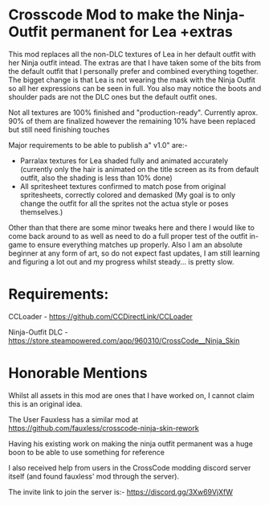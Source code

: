 # Crosscode Mod to make the Ninja-Outfit permanent for Lea +extras
This mod replaces all the non-DLC textures of Lea in her default outfit with her Ninja outfit intead. The extras are that I have taken some of the bits from the default outfit that I personally prefer and combined everything together. The bigget change is that Lea is not wearing the mask with the Ninja Outfit so all her expressions can be seen in full. You also may notice the boots and shoulder pads are not the DLC ones but the default outfit ones.

Not all textures are 100% finished and "production-ready". Currently aprox. 90% of them are finalized however the remaining 10% have been replaced but still need finishing touches

Major requirements to be able to publish a" v1.0" are:-
- Parralax textures for Lea shaded fully and animated accurately 
(currently only the hair is animated on the title screen as its from default outfit, also the shading is less than 10% done)
- All spritesheet textures confirmed to match pose from original spritesheets, correctly colored and demasked
(My goal is to only change the outfit for all the sprites not the actua style or poses themselves.)

Other than that there are some minor tweaks here and there I would like to come back around to as well as need to do a full proper test of the outfit in-game to ensure everything matches up properly. Also I am an absolute beginner at any form of art, so do not expect fast updates, I am still learning and figuring a lot out and my progress whilst steady... is pretty slow.

# Requirements: #
CCLoader - https://github.com/CCDirectLink/CCLoader

Ninja-Outfit DLC - https://store.steampowered.com/app/960310/CrossCode__Ninja_Skin

# Honorable Mentions #
Whilst all assets in this mod are ones that I have worked on, I cannot claim this is an original idea.

The User Fauxless has a similar mod at https://github.com/fauxless/crosscode-ninja-skin-rework

Having his existing work on making the ninja outfit permanent was a huge boon to be able to use something for reference

I also received help  from users in the CrossCode modding discord server itself (and found fauxless' mod through the server).

The invite link to join the server is:- https://discord.gg/3Xw69VjXfW
